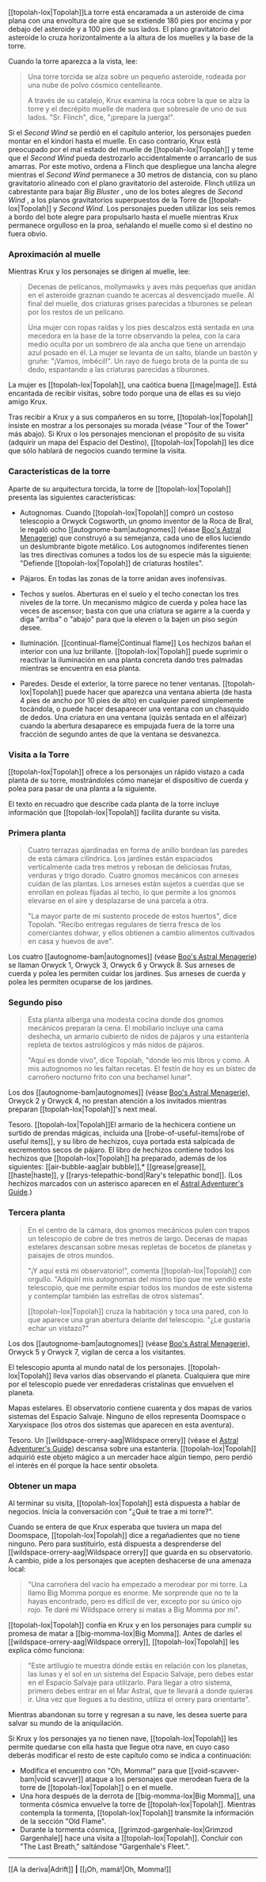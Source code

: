 [[topolah-lox|Topolah]]La torre está encaramada a un asteroide de cima plana con una envoltura de aire que se extiende 180 pies por encima y por debajo del asteroide y a 100 pies de sus lados. El plano gravitatorio del asteroide lo cruza horizontalmente a la altura de los muelles y la base de la torre.  

Cuando la torre aparezca a la vista, lee:  

> Una torre torcida se alza sobre un pequeño asteroide, rodeada por una nube de polvo cósmico centelleante.
> 
> A través de su catalejo, Krux examina la roca sobre la que se alza la torre y el decrépito muelle de madera que sobresale de uno de sus lados. "Sr. Flinch", dice, "¡prepare la juerga!".

Si el  _Second Wind_ se perdió en el capítulo anterior, los personajes pueden montar en el kindori hasta el muelle. En caso contrario, Krux está preocupado por el mal estado del muelle de [[topolah-lox|Topolah]] y teme que el  _Second Wind_ pueda destrozarlo accidentalmente o arrancarlo de sus amarras. Por este motivo, ordena a Flinch que despliegue una lancha alegre mientras el  _Second Wind_ permanece a 30 metros de distancia, con su plano gravitatorio alineado con el plano gravitatorio del asteroide. Flinch utiliza un cabrestante para bajar  _Big Bluster_ , uno de los botes alegres de  _Second Wind_ , a los planos gravitatorios superpuestos de la Torre de [[topolah-lox|Topolah]] y  _Second Wind_. Los personajes pueden utilizar los seis remos a bordo del bote alegre para propulsarlo hasta el muelle mientras Krux permanece orgulloso en la proa, señalando el muelle como si el destino no fuera obvio.

### Aproximación al muelle

Mientras Krux y los personajes se dirigen al muelle, lee:

> Decenas de pelícanos, mollymawks y aves más pequeñas que anidan en el asteroide graznan cuando te acercas al desvencijado muelle. Al final del muelle, dos criaturas grises parecidas a tiburones se pelean por los restos de un pelícano.
> 
> Una mujer con ropas raídas y los pies descalzos está sentada en una mecedora en la base de la torre observando la pelea, con la cara medio oculta por un sombrero de ala ancha que tiene un arrendajo azul posado en él. La mujer se levanta de un salto, blande un bastón y gruñe: "¡Vamos, imbécil!". Un rayo de fuego brota de la punta de su dedo, espantando a las criaturas parecidas a tiburones.

La mujer es [[topolah-lox|Topolah]], una caótica buena [[mage|mage]]. Está encantada de recibir visitas, sobre todo porque una de ellas es su viejo amigo Krux.

Tras recibir a Krux y a sus compañeros en su torre, [[topolah-lox|Topolah]] insiste en mostrar a los personajes su morada (véase "Tour of the Tower" más abajo). Si Krux o los personajes mencionan el propósito de su visita (adquirir un mapa del Espacio del Destino), [[topolah-lox|Topolah]] les dice que sólo hablará de negocios cuando termine la visita.

### Características de la torre

Aparte de su arquitectura torcida, la torre de [[topolah-lox|Topolah]] presenta las siguientes características:

  * Autognomas. Cuando [[topolah-lox|Topolah]] compró un costoso telescopio a Orwyck Cogsworth, un gnomo inventor de la Roca de Bral, le regaló ocho [[autognome-bam|autognomes]] (véase [Boo's Astral Menagerie](https://5etools-mirror-1.github.io/book.html#BAM)) que construyó a su semejanza, cada uno de ellos luciendo un deslumbrante bigote metálico. Los autognomos indiferentes tienen las tres directivas comunes a todos los de su especie más la siguiente: "Defiende [[topolah-lox|Topolah]] de criaturas hostiles".

  * Pájaros. En todas las zonas de la torre anidan aves inofensivas.

  * Techos y suelos. Aberturas en el suelo y el techo conectan los tres niveles de la torre. Un mecanismo mágico de cuerda y polea hace las veces de ascensor; basta con que una criatura se agarre a la cuerda y diga "arriba" o "abajo" para que la eleven o la bajen un piso según desee.

  * Iluminación. [[continual-flame|Continual flame]] Los hechizos bañan el interior con una luz brillante. [[topolah-lox|Topolah]] puede suprimir o reactivar la iluminación en una planta concreta dando tres palmadas mientras se encuentra en esa planta.

  * Paredes. Desde el exterior, la torre parece no tener ventanas. [[topolah-lox|Topolah]] puede hacer que aparezca una ventana abierta (de hasta 4 pies de ancho por 10 pies de alto) en cualquier pared simplemente tocándola, o puede hacer desaparecer una ventana con un chasquido de dedos. Una criatura en una ventana (quizás sentada en el alféizar) cuando la abertura desaparece es empujada fuera de la torre una fracción de segundo antes de que la ventana se desvanezca.

### Visita a la Torre

[[topolah-lox|Topolah]] ofrece a los personajes un rápido vistazo a cada planta de su torre, mostrándoles cómo manejar el dispositivo de cuerda y polea para pasar de una planta a la siguiente.

El texto en recuadro que describe cada planta de la torre incluye información que [[topolah-lox|Topolah]] facilita durante su visita.

### Primera planta

> Cuatro terrazas ajardinadas en forma de anillo bordean las paredes de esta cámara cilíndrica. Los jardines están espaciados verticalmente cada tres metros y rebosan de deliciosas frutas, verduras y trigo dorado. Cuatro gnomos mecánicos con arneses cuidan de las plantas. Los arneses están sujetos a cuerdas que se enrollan en poleas fijadas al techo, lo que permite a los gnomos elevarse en el aire y desplazarse de una parcela a otra.
> 
> "La mayor parte de mi sustento procede de estos huertos", dice Topolah. "Recibo entregas regulares de tierra fresca de los comerciantes dohwar, y ellos obtienen a cambio alimentos cultivados en casa y huevos de ave".

Los cuatro [[autognome-bam|autognomes]] (véase [Boo's Astral Menagerie](https://5etools-mirror-1.github.io/book.html#BAM)) se llaman Orwyck 1, Orwyck 3, Orwyck 6 y Orwyck 8. Sus arneses de cuerda y polea les permiten cuidar los jardines. Sus arneses de cuerda y polea les permiten ocuparse de los jardines.  

### Segundo piso

> Esta planta alberga una modesta cocina donde dos gnomos mecánicos preparan la cena. El mobiliario incluye una cama deshecha, un armario cubierto de nidos de pájaros y una estantería repleta de textos astrológicos y más nidos de pájaros.
> 
> "Aquí es donde vivo", dice Topolah, "donde leo mis libros y como. A mis autognomos no les faltan recetas. El festín de hoy es un bistec de carroñero nocturno frito con una bechamel lunar".

Los dos [[autognome-bam|autognomes]] (véase [Boo's Astral Menagerie](https://5etools-mirror-1.github.io/book.html#BAM)), Orwyck 2 y Orwyck 4, no prestan atención a los invitados mientras preparan [[topolah-lox|Topolah]]'s next meal.

Tesoro.
[[topolah-lox|Topolah]]El armario de la hechicera contiene un surtido de prendas mágicas, incluida una [[robe-of-useful-items|robe of useful items]], y su libro de hechizos, cuya portada está salpicada de excrementos secos de pájaro. El libro de hechizos contiene todos los hechizos que [[topolah-lox|Topolah]] ha preparado, además de los siguientes: [[air-bubble-aag|air bubble]],* [[grease|grease]], [[haste|haste]], y [[rarys-telepathic-bond|Rary's telepathic bond]]. (Los hechizos marcados con un asterisco aparecen en el [Astral Adventurer's Guide](https://5etools-mirror-1.github.io/book.html#AAG).)

### Tercera planta

> En el centro de la cámara, dos gnomos mecánicos pulen con trapos un telescopio de cobre de tres metros de largo. Decenas de mapas estelares descansan sobre mesas repletas de bocetos de planetas y paisajes de otros mundos.
> 
> "¡Y aquí está mi observatorio!", comenta [[topolah-lox|Topolah]] con orgullo. "Adquirí mis autognomas del mismo tipo que me vendió este telescopio, que me permite espiar todos los mundos de este sistema y contemplar también las estrellas de otros sistemas".
> 
> [[topolah-lox|Topolah]] cruza la habitación y toca una pared, con lo que aparece una gran abertura delante del telescopio. "¿Le gustaría echar un vistazo?"

Los dos [[autognome-bam|autognomes]] (véase [Boo's Astral Menagerie](https://5etools-mirror-1.github.io/book.html#BAM)), Orwyck 5 y Orwyck 7, vigilan de cerca a los visitantes.

El telescopio apunta al mundo natal de los personajes. [[topolah-lox|Topolah]] lleva varios días observando el planeta. Cualquiera que mire por el telescopio puede ver enredaderas cristalinas que envuelven el planeta.

Mapas estelares.
El observatorio contiene cuarenta y dos mapas de varios sistemas del Espacio Salvaje. Ninguno de ellos representa Doomspace o Xaryxispace (los otros dos sistemas que aparecen en esta aventura).

Tesoro.
Un [[wildspace-orrery-aag|Wildspace orrery]] (véase el [Astral Adventurer's Guide](https://5etools-mirror-1.github.io/book.html#AAG)) descansa sobre una estantería. [[topolah-lox|Topolah]] adquirió este objeto mágico a un mercader hace algún tiempo, pero perdió el interés en él porque la hace sentir obsoleta.

### Obtener un mapa

Al terminar su visita, [[topolah-lox|Topolah]] está dispuesta a hablar de negocios. Inicia la conversación con "¿Qué te trae a mi torre?".

Cuando se entera de que Krux esperaba que tuviera un mapa del Doomspace, [[topolah-lox|Topolah]] dice a regañadientes que no tiene ninguno. Pero para sustituirlo, está dispuesta a desprenderse del [[wildspace-orrery-aag|Wildspace orrery]] que guarda en su observatorio. A cambio, pide a los personajes que acepten deshacerse de una amenaza local:

> "Una carroñera del vacío ha empezado a merodear por mi torre. La llamo Big Momma porque es enorme. Me sorprende que no te la hayas encontrado, pero es difícil de ver, excepto por su único ojo rojo. Te daré mi Wildspace orrery si matas a Big Momma por mí".  

[[topolah-lox|Topolah]] confía en Krux y en los personajes para cumplir su promesa de matar a [[big-momma-lox|Big Momma]]. Antes de darles el [[wildspace-orrery-aag|Wildspace orrery]], [[topolah-lox|Topolah]] les explica cómo funciona:  

> "Este artilugio te muestra dónde estás en relación con los planetas, las lunas y el sol en un sistema del Espacio Salvaje, pero debes estar en el Espacio Salvaje para utilizarlo. Para llegar a otro sistema, primero debes entrar en el Mar Astral, que te llevará a donde quieras ir. Una vez que llegues a tu destino, utiliza el orrery para orientarte".

Mientras abandonan su torre y regresan a su nave, les desea suerte para salvar su mundo de la aniquilación.

Si Krux y los personajes ya no tienen nave, [[topolah-lox|Topolah]] les permite quedarse con ella hasta que llegue otra nave, en cuyo caso deberás modificar el resto de este capítulo como se indica a continuación:

  * Modifica el encuentro con "Oh, Momma!" para que [[void-scavver-bam|void scavver]] ataque a los personajes que merodean fuera de la torre de [[topolah-lox|Topolah]] o en el muelle.
  * Una hora después de la derrota de [[big-momma-lox|Big Momma]], una tormenta cósmica envuelve la torre de [[topolah-lox|Topolah]]. Mientras contempla la tormenta, [[topolah-lox|Topolah]] transmite la información de la sección "Old Flame".
  * Durante la tormenta cósmica, [[grimzod-gargenhale-lox|Grimzod Gargenhale]] hace una visita a [[topolah-lox|Topolah]]. Concluir con "The Last Breath," saltándose "Gargenhale's Fleet.".

* * *

[[A la deriva|Adrift]] **|** [[¡Oh, mamá!|Oh, Momma!]]




